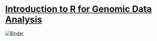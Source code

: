 # [Introduction to R for Genomic Data Analysis](https://compgenomr.github.io/book/Rintro.html)

[![Binder](https://mybinder.org/badge_logo.svg)](https://mybinder.org/v2/gh/onouyek/intro2R/master?urlpath=rstudio)
